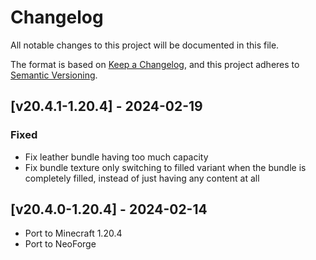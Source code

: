 # Changelog
All notable changes to this project will be documented in this file.

The format is based on [Keep a Changelog](https://keepachangelog.com/en/1.0.0/),
and this project adheres to [Semantic Versioning](https://semver.org/spec/v2.0.0.html).

## [v20.4.1-1.20.4] - 2024-02-19
### Fixed
- Fix leather bundle having too much capacity
- Fix bundle texture only switching to filled variant when the bundle is completely filled, instead of just having any content at all

## [v20.4.0-1.20.4] - 2024-02-14
- Port to Minecraft 1.20.4
- Port to NeoForge
